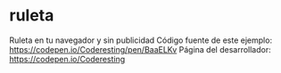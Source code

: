 # ruleta
Ruleta en tu navegador y sin publicidad
Código fuente de este ejemplo: 
https://codepen.io/Coderesting/pen/BaaELKv
Página del desarrollador: 
https://codepen.io/Coderesting
